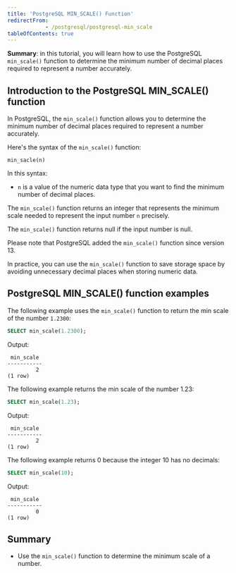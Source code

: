 ```yaml
---
title: 'PostgreSQL MIN_SCALE() Function'
redirectFrom: 
            - /postgresql/postgresql-min_scale
tableOfContents: true
---
```



**Summary**: in this tutorial, you will learn how to use the PostgreSQL `min_scale()` function to determine the minimum number of decimal places required to represent a number accurately.

## Introduction to the PostgreSQL MIN_SCALE() function

In PostgreSQL, the `min_scale()` function allows you to determine the minimum number of decimal places required to represent a number accurately.

Here's the syntax of the `min_scale()` function:

```
min_sacle(n)
```

In this syntax:

- `n` is a value of the numeric data type that you want to find the minimum number of decimal places.

The `min_scale()` function returns an integer that represents the minimum scale needed to represent the input number `n` precisely.

The `min_scale()` function returns null if the input number is null.

Please note that PostgreSQL added the `min_scale()` function since version 13.

In practice, you can use the `min_scale()` function to save storage space by avoiding unnecessary decimal places when storing numeric data.

## PostgreSQL MIN_SCALE() function examples

The following example uses the `min_scale()` function to return the min scale of the number `1.2300`:

```sql
SELECT min_scale(1.2300);
```

Output:

```
 min_scale
-----------
         2
(1 row)
```

The following example returns the min scale of the number 1.23:

```sql
SELECT min_scale(1.23);
```

Output:

```
 min_scale
-----------
         2
(1 row)
```

The following example returns 0 because the integer 10 has no decimals:

```sql
SELECT min_scale(10);
```

Output:

```
 min_scale
-----------
         0
(1 row)
```

## Summary

- Use the `min_scale()` function to determine the minimum scale of a number.
